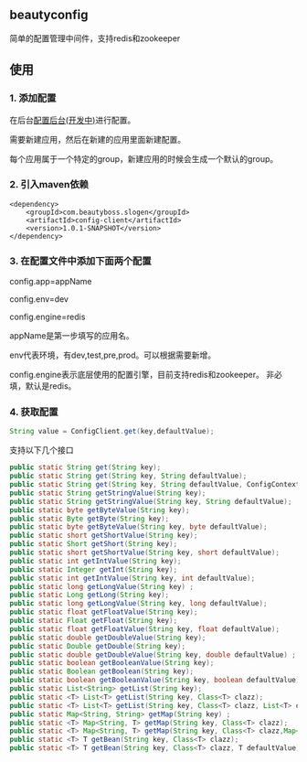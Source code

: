 ## beautyconfig

简单的配置管理中间件，支持redis和zookeeper


## 使用 

### 1. 添加配置

在后台[配置后台(开发中)](http://beautyboss.me/)进行配置。

需要新建应用，然后在新建的应用里面新建配置。

每个应用属于一个特定的group，新建应用的时候会生成一个默认的group。

### 2. 引入maven依赖

```
<dependency>
    <groupId>com.beautyboss.slogen</groupId>
    <artifactId>config-client</artifactId>
    <version>1.0.1-SNAPSHOT</version>
</dependency>
```

### 3. 在配置文件中添加下面两个配置

config.app=appName

config.env=dev

config.engine=redis


appName是第一步填写的应用名。

env代表环境，有dev,test,pre,prod。可以根据需要新增。

config.engine表示底层使用的配置引擎，目前支持redis和zookeeper。 非必填，默认是redis。


### 4. 获取配置

```java
String value = ConfigClient.get(key,defaultValue);
```

支持以下几个接口

```java
public static String get(String key); 
public static String get(String key, String defaultValue);
public static String get(String key, String defaultValue, ConfigContext context);
public static String getStringValue(String key);
public static String getStringValue(String key, String defaultValue);
public static byte getByteValue(String key);
public static Byte getByte(String key);
public static byte getByteValue(String key, byte defaultValue);
public static short getShortValue(String key);
public static Short getShort(String key);
public static short getShortValue(String key, short defaultValue);
public static int getIntValue(String key);
public static Integer getInt(String key);
public static int getIntValue(String key, int defaultValue);
public static long getLongValue(String key) ;
public static Long getLong(String key);
public static long getLongValue(String key, long defaultValue);
public static float getFloatValue(String key);
public static Float getFloat(String key);
public static float getFloatValue(String key, float defaultValue);
public static double getDoubleValue(String key);
public static Double getDouble(String key);
public static double getDoubleValue(String key, double defaultValue) ;
public static boolean getBooleanValue(String key);
public static Boolean getBoolean(String key);
public static boolean getBooleanValue(String key, boolean defaultValue);
public static List<String> getList(String key);
public static <T> List<T> getList(String key, Class<T> clazz);
public static <T> List<T> getList(String key, Class<T> clazz, List<T> defaultValue) ;
public static Map<String, String> getMap(String key) ;
public static <T> Map<String, T> getMap(String key, Class<T> clazz);
public static <T> Map<String, T> getMap(String key, Class<T> clazz,Map<String, T> defaultValue);
public static <T> T getBean(String key, Class<T> clazz);
public static <T> T getBean(String key, Class<T> clazz, T defaultValue);

```
